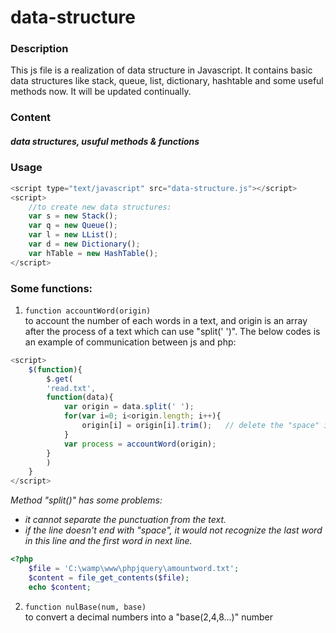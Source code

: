 # data-structure

### Description 
This js file is a realization of data structure in Javascript. It contains basic data structures like stack, queue, list, dictionary, hashtable and some useful methods now. It will be updated continually.

### Content
##### data structures, usuful methods & functions

### Usage
```javascript
<script type="text/javascript" src="data-structure.js"></script>
<script>
	//to create new data structures:
	var s = new Stack();
	var q = new Queue();
	var l = new LList();
	var d = new Dictionary();
	var hTable = new HashTable();
</script>
```

### Some functions:
1. `function accountWord(origin)`  
to account the number of each words in a text, and origin is an array after the process of a text which can use "split(' ')". The below codes is an example of communication between js and php:
```javascript
<script>
	$(function){
		$.get(
		'read.txt',
		function(data){
			var origin = data.split(' ');
			for(var i=0; i<origin.length; i++){
				origin[i] = origin[i].trim();	// delete the "space" in the end of each origin lines
			}
			var process = accountWord(origin);
		}
		)
	}
</script>
```
*Method "split()" has some problems:*
- *it cannot separate the punctuation from the text.*
- *if the line doesn't end with "space", it would not recognize the last word in this line and the first word in next line.*
```php
<?php
	$file = 'C:\wamp\www\phpjquery\amountword.txt';
	$content = file_get_contents($file);
	echo $content;
```

2. `function nulBase(num, base)`  
to convert a decimal numbers into a "base(2,4,8...)" number


